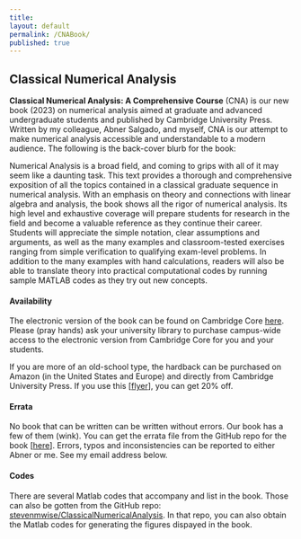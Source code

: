 ```yaml
---
title:
layout: default
permalink: /CNABook/
published: true
---
```


## Classical Numerical Analysis

**Classical Numerical Analysis: A Comprehensive Course** (CNA) is our new book (2023) on numerical analysis aimed at graduate and advanced undergraduate students and published by Cambridge University Press. Written by my colleague, Abner Salgado, and myself, CNA is our attempt to make numerical analysis accessible and understandable to a modern audience. The following is the back-cover blurb for the book:

Numerical Analysis is a broad field, and coming to grips with all of it may seem like a daunting task. This text provides a thorough and comprehensive exposition of all the topics contained in a classical graduate sequence in numerical analysis. With an emphasis on theory and connections with linear algebra and analysis, the book shows all the rigor of numerical analysis. Its high level and exhaustive coverage will prepare students for research in the field and become a valuable reference as they continue their career. Students will appreciate the simple notation, clear assumptions and arguments, as well as the many examples and classroom-tested exercises ranging from simple verification to qualifying exam-level problems. In addition to the many examples with hand calculations, readers will also be able to translate theory into practical computational codes by running sample MATLAB codes as they try out new concepts.

#### Availability

The electronic version of the book can be found on Cambridge Core [here](https://doi.org/10.1017/9781108942607). Please (pray hands) ask your university library to purchase campus-wide access to the electronic version from Cambridge Core for you and your students.

If you are more of an old-school type, the hardback can be purchased on Amazon (in the United States and Europe) and directly from Cambridge University Press. If you use this [[flyer](https://github.com/stevenmwise/ClassicalNumericalAnalysis/flyer/flyer.pdf)], you can get 20% off.

#### Errata

No book that can be written can be written without errors. Our book has a few of them (wink). You can get the errata file from the GitHub repo for the book [[here](https://github.com/stevenmwise/ClassicalNumericalAnalysis/errata)]. Errors, typos and inconsistencies can be reported to either Abner or me. See my email address below.

#### Codes

There are several Matlab codes that accompany and list in the book. Those can also be gotten from the GitHub repo: [stevenmwise/ClassicalNumericalAnalysis](https://github.com/stevenmwise/ClassicalNumericalAnalysis). In that repo, you can also obtain the Matlab codes for generating the figures dispayed in the book.
